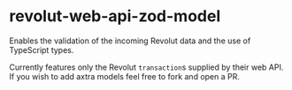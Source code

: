 # revolut-web-api-zod-model

Enables the validation of the incoming Revolut data and the use of TypeScript types.

Currently features only the Revolut `transaction`s supplied by their web API. If you wish to add axtra models feel free to fork and open a PR.